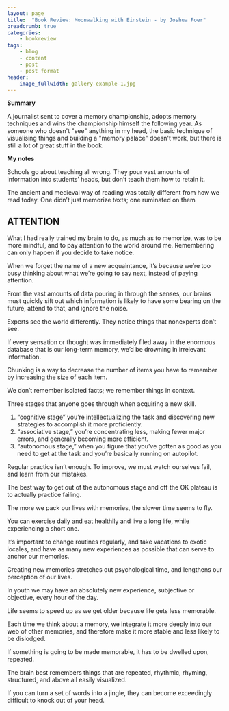 ```yaml
---
layout: page
title:  "Book Review: Moonwalking with Einstein - by Joshua Foer"
breadcrumb: true
categories:
    - bookreview
tags:
    - blog
    - content
    - post
    - post format
header:
    image_fullwidth: gallery-example-1.jpg
---
```


**Summary**

A journalist sent to cover a memory championship, adopts memory techniques and wins the championship himself the following year. As someone who doesn't "see" anything in my head, the basic technique of visualising things and building a "memory palace" doesn't work, but there is still a lot of great stuff in the book.

**My notes**

Schools go about teaching all wrong. They pour vast amounts of information into students’ heads, but don’t teach them how to retain it.



The ancient and medieval way of reading was totally different from how we read today. One didn’t just memorize texts; one ruminated on them 

## ATTENTION

What I had really trained my brain to do, as much as to memorize, was to be more mindful, and to pay attention to the world around me. 
Remembering can only happen if you decide to take notice.

When we forget the name of a new acquaintance, it’s because we’re too busy thinking about what we’re going to say next, instead of paying attention. 

From the vast amounts of data pouring in through the senses, our brains must quickly sift out which information is likely to have some bearing on the future, attend to that, and ignore the noise.

Experts see the world differently. They notice things that nonexperts don’t see. 

If every sensation or thought was immediately filed away in the enormous database that is our long-term memory, we’d be drowning in irrelevant information. 

Chunking is a way to decrease the number of items you have to remember by increasing the size of each item.

We don’t remember isolated facts; we remember things in context.


Three stages that anyone goes through when acquiring a new skill.
1. “cognitive stage” you’re intellectualizing the task and discovering new strategies to accomplish it more proficiently.
2. “associative stage,” you’re concentrating less, making fewer major errors, and generally becoming more efficient.
3. “autonomous stage,” when you figure that you’ve gotten as good as you need to get at the task and you’re basically running on autopilot.

Regular practice isn’t enough. To improve, we must watch ourselves fail, and learn from our mistakes.

The best way to get out of the autonomous stage and off the OK plateau is to actually practice failing.

The more we pack our lives with memories, the slower time seems to fly.

You can exercise daily and eat healthily and live a long life, while experiencing a short one.

It’s important to change routines regularly, and take vacations to exotic locales, and have as many new experiences as possible that can serve to anchor our memories.

Creating new memories stretches out psychological time, and lengthens our perception of our lives.

In youth we may have an absolutely new experience, subjective or objective, every hour of the day.

Life seems to speed up as we get older because life gets less memorable.

Each time we think about a memory, we integrate it more deeply into our web of other memories, and therefore make it more stable and less likely to be dislodged.

If something is going to be made memorable, it has to be dwelled upon, repeated.

The brain best remembers things that are repeated, rhythmic, rhyming, structured, and above all easily visualized.

If you can turn a set of words into a jingle, they can become exceedingly difficult to knock out of your head.
